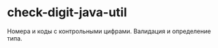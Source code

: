 check-digit-java-util
=======================

Номера и коды с контрольными цифрами. Валидация и определение типа.
